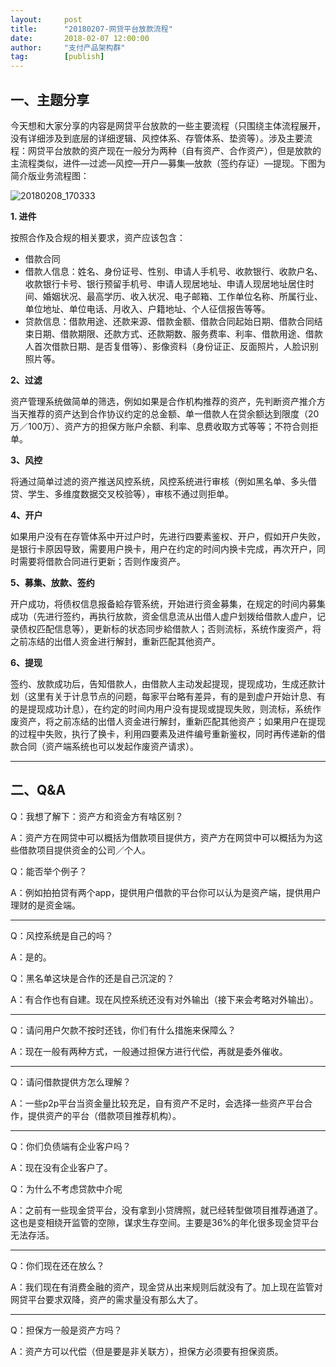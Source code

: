 ```yaml
---
layout:     post 
title:      "20180207-网贷平台放款流程"
date:       2018-02-07 12:00:00
author:     "支付产品架构群"
tag:		[publish] 
---
```



## 一、主题分享

今天想和大家分享的内容是网贷平台放款的一些主要流程（只围绕主体流程展开，没有详细涉及到底层的详细逻辑、风控体系、存管体系、垫资等）。涉及主要流程：网贷平台放款的资产现在一般分为两种（自有资产、合作资产），但是放款的主流程类似，进件—过滤—风控—开户—募集—放款（签约存证）—提现。下图为简介版业务流程图：

![20180208_170333](http://static.cocolian.org/img/201802/20180213093603.jpg)

**1. 进件**

按照合作及合规的相关要求，资产应该包含：
- 借款合同
- 借款人信息：姓名、身份证号、性别、申请人手机号、收款银行、收款户名、收款银行卡号、银行预留手机号、申请人现居地址、申请人现居地址居住时间、婚姻状况、最高学历、收入状况、电子邮箱、工作单位名称、所属行业、单位地址、单位电话、月收入、户籍地址、个人征信报告等等。
- 贷款信息：借款用途、还款来源、借款金额、借款合同起始日期、借款合同结束日期、借款期限、还款方式、还款期数、服务费率、利率、借款用途、借款人首次借款日期、是否复借等）、影像资料（身份证正、反面照片，人脸识别照片等。

**2、过滤**

资产管理系统做简单的筛选，例如如果是合作机构推荐的资产，先判断资产推介方当天推荐的资产达到合作协议约定的总金额、单一借款人在贷余额达到限度（20万／100万）、资产方的担保方账户余额、利率、息费收取方式等等；不符合则拒单。

**3、风控**

将通过简单过滤的资产推送风控系统，风控系统进行审核（例如黑名单、多头借贷、学生、多维度数据交叉校验等），审核不通过则拒单。

**4、开户**

如果用户没有在存管体系中开过户时，先进行四要素鉴权、开户，假如开户失败，是银行卡原因导致，需要用户换卡，用户在约定的时间内换卡完成，再次开户，同时需要将借款合同进行更新；否则作废资产。

**5、募集、放款、签约**

开户成功，将债权信息报备給存管系统，开始进行资金募集，在规定的时间内募集成功（先进行签约，再执行放款，资金信息流从出借人虚户划拨给借款人虚户，记录债权匹配信息等），更新标的状态同步給借款人；否则流标，系统作废资产，将之前冻结的出借人资金进行解封，重新匹配其他资产。

**6、提现**

签约、放款成功后，告知借款人，由借款人主动发起提现，提现成功，生成还款计划（这里有关于计息节点的问题，每家平台略有差异，有的是到虚户开始计息、有的是提现成功计息），在约定的时间内用户没有提现或提现失败，则流标，系统作废资产，将之前冻结的出借人资金进行解封，重新匹配其他资产；如果用户在提现的过程中失败，执行了换卡，利用四要素及进件编号重新鉴权，同时再传递新的借款合同（资产端系统也可以发起作废资产请求）。

---


## 二、Q&A

Q：我想了解下：资产方和资金方有啥区别？

A：资产方在网贷中可以概括为借款项目提供方，资产方在网贷中可以概括为为这些借款项目提供资金的公司／个人。

Q：能否举个例子？

A：例如拍拍贷有两个app，提供用户借款的平台你可以认为是资产端，提供用户理财的是资金端。

---
Q：风控系统是自己的吗？

A：是的。

Q：黑名单这块是合作的还是自己沉淀的？

A：有合作也有自建。现在风控系统还没有对外输出（接下来会考略对外输出）。

---
Q：请问用户欠款不按时还钱，你们有什么措施来保障么？

A：现在一般有两种方式，一般通过担保方进行代偿，再就是委外催收。

---
Q：请问借款提供方怎么理解？

A：一些p2p平台当资金量比较充足，自有资产不足时，会选择一些资产平台合作，提供资产的平台（借款项目推荐机构）。

---
Q：你们负债端有企业客户吗？

A：现在没有企业客户了。

Q：为什么不考虑贷款中介呢

A：之前有一些现金贷平台，没有拿到小贷牌照，就已经转型做项目推荐通道了。这也是变相绕开监管的空隙，谋求生存空间。主要是36%的年化很多现金贷平台无法存活。

---
Q：你们现在还在放么？

A：我们现在有消费金融的资产，现金贷从出来规则后就没有了。加上现在监管对网贷平台要求双降，资产的需求量没有那么大了。

---
Q：担保方一般是资产方吗？

A：资产方可以代偿（但是要是非关联方），担保方必须要有担保资质。
